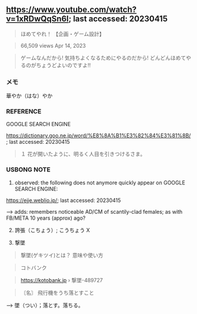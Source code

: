 ## https://www.youtube.com/watch?v=1xRDwQqSn6I; last accessed: 20230415

> ほめてやれ！ 【企画・ゲーム設計】

> 66,509 views Apr 14, 2023 

> ゲームなんだから! 気持ちよくなるためにやるのだから! どんどんほめてやるのがちょうどよいのですよ!!

### メモ

華やか（はな）やか

### REFERENCE

GOOGLE SEARCH ENGINE

https://dictionary.goo.ne.jp/word/%E8%8A%B1%E3%82%84%E3%81%8B/; last accessed: 20230415

> １ 花が開いたように、明るく人目を引きつけるさま。

### USBONG NOTE

1) observed: the following does not anymore quickly appear on GOOGLE SEARCH ENGINE:

https://ejje.weblio.jp/; last accessed: 20230415

—> adds: remembers noticeable AD/CM of scantily-clad females; as with FB/META 10 years (approx) ago?

2) 誇張（こちょう）; こうちょう X

3) 撃墜

> 撃墜(ゲキツイ)とは？ 意味や使い方

> コトバンク

> https://kotobank.jp › 撃墜-489727

> 〘名〙 飛行機をうち落とすこと

--> 墜（つい）；落とす。落ちる。
